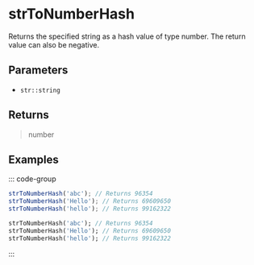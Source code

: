 # strToNumberHash <Lang dart js />

<NodeRequired en />

Returns the specified string as a hash value of type number. The return value can also be negative.

## Parameters

- `str::string`

## Returns

> number

## Examples

::: code-group

```javascript [JavaScript]
strToNumberHash('abc'); // Returns 96354
strToNumberHash('Hello'); // Returns 69609650
strToNumberHash('hello'); // Returns 99162322
```

```dart [Dart]
strToNumberHash('abc'); // Returns 96354
strToNumberHash('Hello'); // Returns 69609650
strToNumberHash('hello'); // Returns 99162322
```

:::
